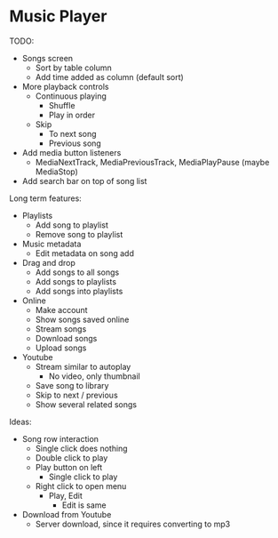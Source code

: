 # Music Player

TODO:

- Songs screen
  - Sort by table column
  - Add time added as column (default sort)
- More playback controls
  - Continuous playing
    - Shuffle
    - Play in order
  - Skip
    - To next song
    - Previous song
- Add media button listeners
  - MediaNextTrack, MediaPreviousTrack, MediaPlayPause (maybe MediaStop)
- Add search bar on top of song list

Long term features:

- Playlists
  - Add song to playlist
  - Remove song to playlist
- Music metadata
  - Edit metadata on song add
- Drag and drop
  - Add songs to all songs
  - Add songs to playlists
  - Add songs into playlists
- Online
  - Make account
  - Show songs saved online
  - Stream songs
  - Download songs
  - Upload songs
- Youtube
  - Stream similar to autoplay
    - No video, only thumbnail
  - Save song to library
  - Skip to next / previous
  - Show several related songs

Ideas:

- Song row interaction
  - Single click does nothing
  - Double click to play
  - Play button on left
    - Single click to play
  - Right click to open menu
    - Play, Edit
      - Edit is same
- Download from Youtube
  - Server download, since it requires converting to mp3
